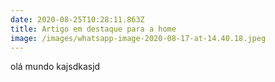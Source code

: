 ```yaml
---
date: 2020-08-25T10:28:11.863Z
title: Artigo em destaque para a home
image: /images/whatsapp-image-2020-08-17-at-14.40.18.jpeg
---
```

olá mundo kajsdkasjd
